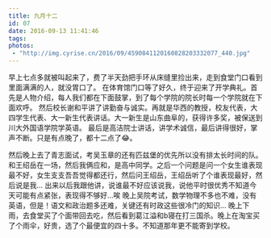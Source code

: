 ```yaml
---
title: 九月十二
id: 07
date: 2016-09-13 11:41:46
tags:
photos:
 - "http://img.cyrise.cn/2016/09/4590841120160828203332077_440.jpg"
---
```


早上七点多就被叫起来了，费了半天劲把手环从床缝里捡出来，走到食堂门口看到里面满满的人，就没胃口了。
在体育馆门口等了好久，终于迎来了开学典礼。首先是人物介绍，每人我们都在下面鼓掌，到了每个学院的院长时每一个学院就在下面欢呼。
然后校长谢和平讲了讲勤奋与诚实。再就是华西的教授，校友代表，大四学生代表、大一新生代表讲话。大一新生是山东曲阜的，获得许多奖，被保送到川大外国语学院学英语。
最后是高洁院士讲话，讲学术诚信，最后讲得很好，掌声不断。只是有点晚了，都十二点了&#x1f602;。

然后晚上去了青志面试，考吴玉章的还有匹兹堡的优先所以没有排太长时间的队。和王绍岳在一场，然后我俩应和，是高中同学。之后一个问题是问一个女生谁表现最不好，女生支支吾吾觉得都还行，然后问王绍岳，王绍岳听了个谁表现最好，然后说是我...
出来以后我跟他讲，说谁最不好应该说我，说他平时很优秀不知道今天可能有点紧张，表现得不够好...唉
晚上吴院考试，数学物理不多也不难，没有英语，但是！语文和政治题多还难，关键还有时政这些很冷门的知识...
晚上下雨，去食堂买了个面带回去吃，然后看到葛江溢和b寝在打三国杀。晚上在淘宝买了个雨伞，好贵，选了个最便宜的四十多。不知道那年更不能寄到学校。
